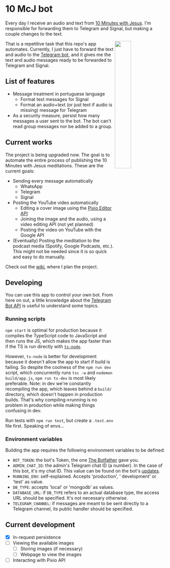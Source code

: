 # 10 McJ bot

Every day I receive an audio and text from [10 Minutes with Jesus](https://10minuteswithjesus.org/). I'm responsible for forwarding them to Telegram and Signal, but making a couple changes to the text.

<img align="right" style="width: 32%" src="../../wiki/bot-usage-screenshot.jpg">

That is a repetitive task that this repo's app automates. Currently, I just have to forward the text and audio to the [Telegram bot](https://t.me/dez_mcj_bot), and it gives me the text and audio messages ready to be forwarded to Telegram and Signal.

## List of features

+ Message treatment in portuguese language
  + Format text messages for Signal
  + Format an audio+text (or just text if audio is missing) message for Telegram
+ As a security measure, persist how many messages a user sent to the bot. The bot can't read group messages nor be added to a group.

## Current works

The project is being upgraded now. The goal is to automate the entire process of publishing the 10 Minutes with Jesus meditations. These are the current goals:

+ Sending every message automatically
  + WhatsApp
  + Telegram
  + Signal
+ Posting the YouTube video automatically
  + Editing a cover image using the [Pixio Editor API](https://pixoeditor.com/documentation/editing-api/)
  + Joining the image and the audio, using a video editing API (not yet planned)
  + Posting the video on YouTube with the Google API
+ (Eventually) Posting the meditation to the podcast media (Spotify, Google Podcasts, etc.). This might not be needed since it is so quick and easy to do manually.

Check out the [wiki](https://github.com/LuisTovar0/10mcj-bot/wiki), where I plan the project.

## Developing

You can use this app to control your own bot. From here on out, a little knowledge about the [Telegram Bot API](https://core.telegram.org/bots) is useful to understand some topics.

### Running scripts

`npm start` is optimal for production because it compiles the TypeScript code to JavaScript and then runs the JS, which makes the app faster than if the TS is run directly with [`ts-node`](https://npmjs.com/package/ts-node).

However, `ts-node` is better for development because it doesn't allow the app to start if build is failing. So despite the coolness of the `npm run dev` script, which concurrently runs `tsc -w` and `nodemon build/app.js`, `npm run ts-dev` is most likely preferable. Note: in dev we're constantly recompiling the app, which leaves behind a `build/` directory, which doesn't happen in production builds. That's why compiling->running is no problem in production while making things confusing in dev.

Run tests with `npm run test`, but create a `.test.env` file first. Speaking of envs...

### Environment variables

Building the app requires the following environment variables to be defined:

+ `BOT_TOKEN`: the bot's Token, the one [The Botfather](https://t.me/BotFather) gave you.
+ `ADMIN_CHAT_ID`: the admin's Telegram chat ID (a number). In the case of this bot, it's my chat ID. This value can be found on the bot's [updates](https://core.telegram.org/bots).
+ `RUNNING_ENV`: self-explained. Accepts 'production', ' development' or 'test' as value.
+ `DB_TYPE`: accepts 'local' or 'mongodb' as values.
+ `DATABASE_URL`: if `DB_TYPE` refers to an actual database type, the access URL should be specified. It's not necessary otherwise.
+ `TELEGRAM_CHANNEL`: if messages are meant to be sent directly to a Telegram channel, its public handler should be specified.

## Current development

- [x] In-request persistence
- [ ] Viewing the available images
  - [ ] Storing images (if necessary)
  - [ ] Webpage to view the images
- [ ] Interacting with Pixio API
